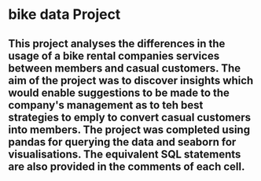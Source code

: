 # bike data Project
## This project analyses the differences in the usage of a bike rental companies services between members and casual customers. The aim of the project was to discover insights which would enable suggestions to be made to the company's management as to teh best strategies to emply to convert casual customers into members. The project was completed using pandas for querying the data and seaborn for visualisations. The equivalent SQL statements are also provided in the comments of each cell.
